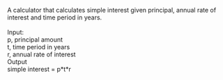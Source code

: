 A calculator that calculates simple interest given principal, annual rate of interest and time period in years.<br />
<br />
Input:<br />
   p, principal amount<br />
   t, time period in years<br />
   r, annual rate of interest<br />
Output<br />
   simple interest = p\*t*r<br />
